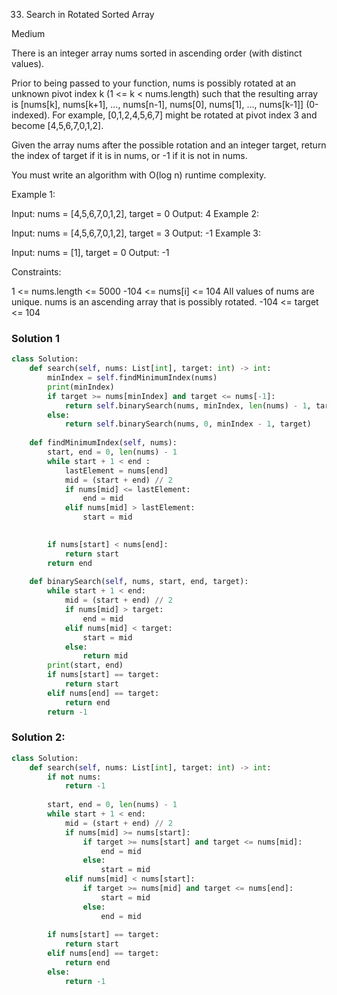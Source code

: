 33. Search in Rotated Sorted Array

Medium

There is an integer array nums sorted in ascending order (with distinct values).

Prior to being passed to your function, nums is possibly rotated at an unknown pivot index k (1 <= k < nums.length) such that the resulting array is [nums[k], nums[k+1], ..., nums[n-1], nums[0], nums[1], ..., nums[k-1]] (0-indexed). For example, [0,1,2,4,5,6,7] might be rotated at pivot index 3 and become [4,5,6,7,0,1,2].

Given the array nums after the possible rotation and an integer target, return the index of target if it is in nums, or -1 if it is not in nums.

You must write an algorithm with O(log n) runtime complexity.

 

Example 1:

Input: nums = [4,5,6,7,0,1,2], target = 0
Output: 4
Example 2:

Input: nums = [4,5,6,7,0,1,2], target = 3
Output: -1
Example 3:

Input: nums = [1], target = 0
Output: -1
 

Constraints:

1 <= nums.length <= 5000
-104 <= nums[i] <= 104
All values of nums are unique.
nums is an ascending array that is possibly rotated.
-104 <= target <= 104

### Solution 1
```python
class Solution:
    def search(self, nums: List[int], target: int) -> int:
        minIndex = self.findMinimumIndex(nums)
        print(minIndex)
        if target >= nums[minIndex] and target <= nums[-1]:
            return self.binarySearch(nums, minIndex, len(nums) - 1, target)
        else:
            return self.binarySearch(nums, 0, minIndex - 1, target)
        
    def findMinimumIndex(self, nums):   
        start, end = 0, len(nums) - 1
        while start + 1 < end :
            lastElement = nums[end]
            mid = (start + end) // 2
            if nums[mid] <= lastElement:
                end = mid
            elif nums[mid] > lastElement:
                start = mid

                
        if nums[start] < nums[end]:
            return start
        return end
    
    def binarySearch(self, nums, start, end, target):
        while start + 1 < end:
            mid = (start + end) // 2
            if nums[mid] > target:
                end = mid
            elif nums[mid] < target:
                start = mid
            else:
                return mid
        print(start, end)
        if nums[start] == target:
            return start
        elif nums[end] == target:
            return end
        return -1
```

### Solution 2:

```python
class Solution:
    def search(self, nums: List[int], target: int) -> int:
        if not nums:
            return -1
        
        start, end = 0, len(nums) - 1
        while start + 1 < end:
            mid = (start + end) // 2
            if nums[mid] >= nums[start]:
                if target >= nums[start] and target <= nums[mid]:
                    end = mid
                else:
                    start = mid
            elif nums[mid] < nums[start]:
                if target >= nums[mid] and target <= nums[end]:
                    start = mid
                else:
                    end = mid
                    
        if nums[start] == target:
            return start
        elif nums[end] == target:
            return end
        else:
            return -1
```

